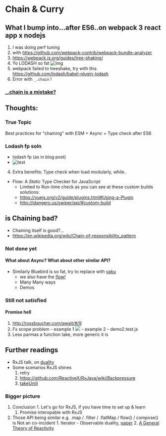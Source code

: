 
# Chain & Curry

## What I bump into...after ES6..on webpack 3 react app x nodejs
1. I was doing perf tuning
2. with https://github.com/webpack-contrib/webpack-bundle-analyzer
3. https://webpack.js.org/guides/tree-shaking/
4. Yo LODASH so fat
 ![img](https://media.licdn.com/mpr/mpr/shrinknp_400_400/p/4/005/074/0fb/0ac0ef8.jpg)
4. webpack failed to treeshake, try with this https://github.com/lodash/babel-plugin-lodash
5. Error with `_.chain` !


### [_.chain is a mistake?]( https://medium.com/making-internets/why-using-chain-is-a-mistake-9bc1f80d51ba)

## Thoughts:

### True Topic
Best practices for "chaining" with ESM + Async + Type check after ES6

### Lodash fp soln
- lodash fp (as in blog post)
-  ![test](http://www.datchley.name/content/images/2015/07/curry-function-closures.png)
4. Extra benefits: Type check when load modularly, while..
  - Flow: A *Static* Type Checker for JavaScript
    -  Limited to Run-time check as you can see at these custom builds solutions:
      -  https://vuejs.org/v2/guide/plugins.html#Using-a-Plugin
      -  http://idangero.us/swiper/api/#custom-build

## is Chaining bad?
-  Chaining itself is good?...
  -  https://en.wikipedia.org/wiki/Chain-of-responsibility_pattern

### Not done yet

#### What about Async? What about other similar API?
-  Similarly Bluebird is so fat, try to replace with [yaku](https://github.com/ysmood/yaku)
   - we also have the [flow!](https://github.com/ysmood/yaku#flowlist)
   - Many Many ways
   - Demos

### Still not satisfied

#### Promise hell
  1. http://rossboucher.com/await/#/9
  2. Fx scope problem
    - example 1
 ![](https://d2mxuefqeaa7sj.cloudfront.net/s_F8315D69F3F866FF242F65C853B9771E98B8D2D4DB8921D1AF0ED49A5B381CAB_1517163594464_image.png)
    - example 2 - demo2.test.js
  3. Less parmas a function take, more generic it is



## Further readings
- RxJS talk, on [duality](https://youtu.be/SCoRVa9wwp4)
- Some scenarios RxJS shines
  1. retry
  2. https://github.com/ReactiveX/RxJava/wiki/Backpressure
  3. [takeUntil](https://medium.com/@benlesh/rxjs-dont-unsubscribe-6753ed4fda87)

### Bigger picture
  1. Conclusion
    1. Let's go for RxJS, if you have time to set up & learn
      1. Promise interopable with RxJS
  1. Those API being similar e.g. .map / .filter / .flatMap / flow() / compose() is Not an co-incident
    1. Iterator - Observable duality, [paper]( http://csl.stanford.edu/~christos/pldi2010.fit/meijer.duality.pdf)
    2. [A General Theory of Reactivity](https://github.com/kriskowal/gtor)
